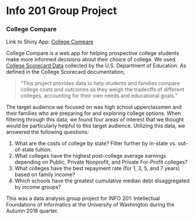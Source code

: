 # Info 201 Group Project

### College Compare

Link to Shiny App: [College Compare](https://hawkticehurst.shinyapps.io/College_Compare/)

College Compare is a web app for helping prospective college students make more informed decisions about their choice of college. We used [College Scorecard Data](https://collegescorecard.ed.gov/data/) collected by the U.S. Department of Education. As defined in the College Scorecard documentation,

> "This project provides data to help students and families compare college costs and outcomes as they weigh the tradeoffs of different colleges, accounting for their own needs and educational goals.” 

The target audience we focused on was high school upperclassmen and their families who are preparing for and exploring college options. When filtering through this data, we found four areas of interest that we thought would be particularly helpful to this target audience. Utilizing this data, we answered the following questions:

1. What are the costs of college by state? Filter further by in-state vs. out-of-state tuition.
2. What colleges have the highest post-college average earnings depending on Public, Private Nonprofit, and Private For-Profit colleges?
3. What colleges have the best repayment rate (for 1, 3, 5, and 7 years) based on family income?
4. Which schools have the greatest cumulative median debt disaggregated by income groups?

This was a data analysis group project for INFO 201: Intellectual Foundations of Informatics at the University of Washington during the Autumn 2018 quarter.

